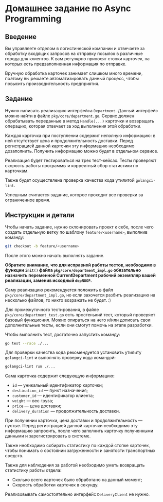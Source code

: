 # Домашнее задание по Async Programming

## Введение

Вы управляете отделом в логистической компании и отвечаете за обработку входящих
запросов на отправку посылок в различные города для клиентов. К вам регулярно
приносят стопки карточек, на которых есть предзаполненная информация по отправке.

Вручную обработка карточек занимает слишком много времени, поэтому вы решаете
автоматизировать данный процесс, чтобы повысить производительность предприятия.

## Задание

Нужно написать реализацию интерфейса `Department`. Данный интерфейс можно найти в
файле `pkg/core/department.go`. Сервис должен обрабатывать переданные в метод
`Handle(...)` карточки и возвращать операцию, которая отвечает за ход выполнения
этой обработки.

Каждая карточка при поступлении содержит неполную информацию: в ней отсутствует
цена и продолжительность доставки. Перед регистрацией данной карточки эту информацию
необходимо дозаполнить. Получить информацию можно будет в отдельном сервисе.

Реализация будет тестироваться на трех тест-кейсах.
Тесты проверяют скорость работы программы и корректный сбор статистики по карточкам.

Также будет осуществлена проверка качества кода утилитой `golangci-lint`.

Успешным считается задание, которое проходит все проверки за ограниченное время.

## Инструкции и детали

Чтобы начать задание, нужно склонировать проект к себе, после чего создать отдельную
ветку по шаблону `feature/<username>`, выполнив команду:

```bash
git checkout -b feature/<username>
```

После этого можно начать выполнять задание.

**Обратите внимание, что для исправной работы тестов, необходимо в функции `init()`
файла `pkg/core/department_impl.go` обязательно назначить переменной CurrentDepartment
рабочий экземпляр вашей реализации, заменив исходный `depNOOP`.**

Саму реализацию рекомендуется положить в файл `pkg/core/department_impl.go`, но
если захочется разбить реализацию на несколько файлов, то никто возражать не будет. :)

Для промежуточного тестирования, в файле `pkg/core/department_test.go` есть простенький
тест, который проверяет базовый функционил. Можно опираться на него и/или дописать свои
дополнительные тесты, если они смогут помочь на этапе разработки.

Чтобы выполнить тест, достаточно запустить команду:

```bash
go test --race ./...
```

Для проверки качества кода рекомендуется установить утилиту `golangci-lint` и выполнять
проверку кода командой:

```bash
golangci-lint run ./...
```

Сама карточка содержит следующую информацию:

* `id` — уникальный идентификатор карточки;
* `destination_id` — пункт назначения;
* `customer_id` — идентификатор клиента;
* `weight` — вес груза;
* `price` — цена доставки;
* `delivery_duration` — продолжительность доставки.

При получении карточки, цена доставки и продолжительность — пустые. Перед регистрацией
данной карточки необходимо эту информацию запросить, после чего заполнить карточку
полученными данными и зарегистрировать в системе.

Также необходимо собирать статистику по каждой стопке карточек, чтобы понимать о
состоянии загруженности и занятости транспортных средств.

Также для наблюдения за работой необходимо уметь возвращать статистику работы отдела:

* Сколько всего карточек было обработано на данный момент;
* Скорость обработки карточек в секунду.

Реализовывать самостоятельно интерфейс `DeliveryClient` не нужно.
